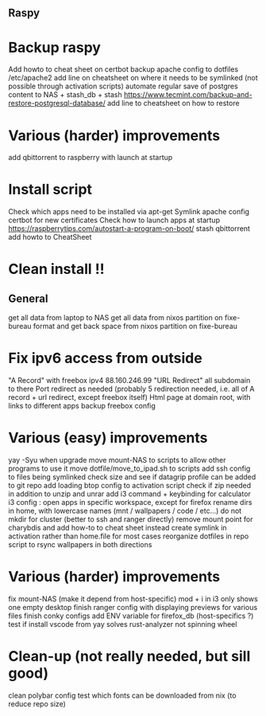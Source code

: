 ## Raspy

# Backup raspy
Add howto to cheat sheet on certbot
backup apache config to dotfiles
    /etc/apache2
    add line on cheatsheet on where it needs to be symlinked (not possible through activation scripts)
automate regular save of postgres content to NAS + stash_db + stash
    https://www.tecmint.com/backup-and-restore-postgresql-database/
    add line to cheatsheet on how to restore

# Various (harder) improvements
add qbittorrent to raspberry with launch at startup

# Install script
Check which apps need to be installed via apt-get
Symlink apache config
certbot for new certificates
Check how to launch apps at startup
    https://raspberrytips.com/autostart-a-program-on-boot/
    stash
    qbittorrent
    add howto to CheatSheet

# Clean install !!


## General
get all data from laptop to NAS
get all data from nixos partition on fixe-bureau
format and get back space from nixos partition on fixe-bureau

# Fix ipv6 access from outside
"A Record" with freebox ipv4 88.160.246.99
"URL Redirect" all subdomain to there
Port redirect as needed (probably 5 redirection needed, i.e. all of A record + url redirect, except freebox itself)
Html page at domain root, with links to different apps
backup freebox config

# Various (easy) improvements
yay -Syu when upgrade
move mount-NAS to scripts to allow other programs to use it
move dotfile/move_to_ipad.sh to scripts
add ssh config to files being symlinked
check size and see if datagrip profile can be added to git repo
add loading btop config to activation script
check if zip needed in addition to unzip and unrar
add i3 command + keybinding for calculator
i3 config : open apps in specific workspace, except for firefox
rename dirs in home, with lowercase names (mnt / wallpapers / code / etc...)
do not mkdir for cluster (better to ssh and ranger directly)
remove mount point for charybdis and add how-to to cheat sheet instead
create symlink in activation rather than home.file for most cases
reorganize dotfiles in repo
script to rsync wallpapers in both directions

# Various (harder) improvements
fix mount-NAS (make it depend from host-specific)
mod + i in i3 only shows one empty desktop
finish ranger config with displaying previews for various files
finish conky configs
add ENV variable for firefox_db (host-specifics ?)
test if install vscode from yay solves rust-analyzer not spinning wheel

# Clean-up (not really needed, but sill good)
clean polybar config
test which fonts can be downloaded from nix (to reduce repo size)
